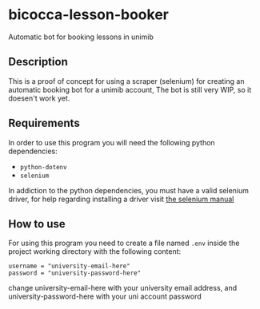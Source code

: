 # bicocca-lesson-booker
Automatic bot for booking lessons in unimib

## Description
This is a proof of concept for using a scraper (selenium) for creating an automatic booking bot for a unimib account,
The bot is still very WIP, so it doesen't work yet.

## Requirements
In order to use this program you will need the following python dependencies:
- `python-dotenv`
- `selenium`

In addiction to the python dependencies, you must have a valid selenium driver, for help regarding installing a
driver visit [the selenium manual](https://selenium-python.readthedocs.io/installation.html#drivers)

## How to use
For using this program you need to create a file named `.env` inside the project working directory with the following content:
```
username = "university-email-here"
password = "university-password-here"
```
change university-email-here with your university email address, and university-password-here with your uni account password
